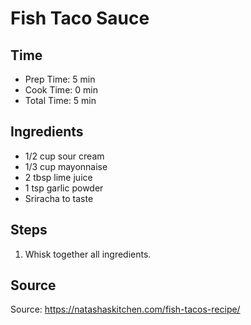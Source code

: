 # Fish Taco Sauce

## Time

- Prep Time: 5 min
- Cook Time: 0 min
- Total Time: 5 min

## Ingredients

- 1/2 cup sour cream
- 1/3 cup mayonnaise
- 2 tbsp lime juice
- 1 tsp garlic powder
- Sriracha to taste

## Steps

1. Whisk together all ingredients.

## Source

Source: <https://natashaskitchen.com/fish-tacos-recipe/>
